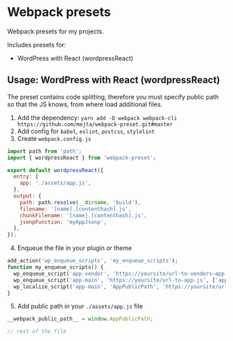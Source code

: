 # Webpack presets

Webpack presets for my projects.

Includes presets for:

* WordPress with React (wordpressReact)

## Usage: WordPress with React (wordpressReact)

The preset contains code splitting, therefore you must specify public path so that the JS knows, from where load additional files.

1. Add the dependency: `yarn add -D webpack webpack-cli https://github.com/mejta/webpack-preset.git#master`
2. Add config for `babel`, `eslint`, `postcss`, `stylelint`
3. Create `webpack.config.js`

```js
import path from 'path';
import { wordpressReact } from 'webpack-preset';

export default wordpressReact({
  entry: {
    app: './assets/app.js',
  },
  output: {
    path: path.resolve(__dirname, 'build'),
    filename: '[name].[contenthash].js',
    chunkFilename: '[name].[contenthash].js',
    jsonpFunction: 'myAppJsonp',
  },
});
```

4. Enqueue the file in your plugin or theme

```php
add_action('wp_enqueue_scripts', 'my_enqueue_scripts');
function my_enqueue_scripts() {
  wp_enqueue_script('app-vendor', 'https://yoursite/url-to-vendors~app.js', ['react', 'react-dom'], false, true);
  wp_enqueue_script('app-main', 'https://yoursite/url-to-app.js', ['app-vendor'], false, true);
  wp_localize_script('app-main', 'AppPublicPath', 'https://yoursite/url-to-build-folder/');
}
```

5. Add public path in your `./assets/app.js` file

```js
__webpack_public_path__ = window.AppPublicPath;

// rest of the file
```
